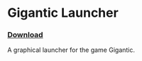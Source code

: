 # Gigantic Launcher
### [Download](https://github.com/sleepycrow/gigantic-launcher/releases)

A graphical launcher for the game Gigantic.
